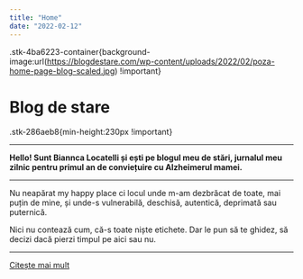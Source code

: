 ```yaml
---
title: "Home"
date: "2022-02-12"
---
```


.stk-4ba6223-container{background-image:url(https://blogdestare.com/wp-content/uploads/2022/02/poza-home-page-blog-scaled.jpg) !important}

# Blog de stare

.stk-286aeb8{min-height:230px !important}

* * *

**Hello! Sunt Biannca Locatelli și ești pe blogul meu de stări, jurnalul meu zilnic pentru primul an de conviețuire cu Alzheimerul mamei.**

* * *

Nu neapărat my happy place ci locul unde m-am dezbrăcat de toate, mai puțin de mine, și unde-s vulnerabilă, deschisă, autentică, deprimată sau puternică.

Nici nu contează cum, că-s toate niște etichete. Dar le pun să te ghidez, să decizi dacă pierzi timpul pe aici sau nu.

* * *

[Citește mai mult](https://blogdestare.com/blog-2/)

